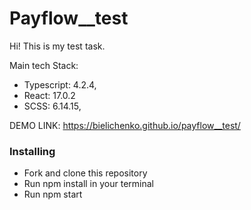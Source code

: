 # Payflow__test
Hi! This is my test task.

Main tech Stack: 
+ Typescript: 4.2.4,
+ React: 17.0.2
+ SCSS: 6.14.15, 

DEMO LINK: https://bielichenko.github.io/payflow__test/

### Installing
+ Fork and clone this repository
+ Run npm install in your terminal
+ Run npm start
